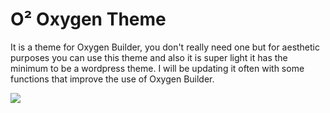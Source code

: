# O² Oxygen Theme
 It is a theme for Oxygen Builder, you don't really need one but for aesthetic purposes you can use this theme and also it is super light it has the minimum to be a wordpress theme. I will be updating it often with some functions that improve the use of Oxygen Builder.
 
 <img src="https://github.com/ndawebs/oxygentheme/blob/master/screenshot.png?raw=true">
